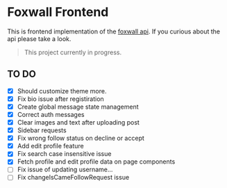 # Foxwall Frontend

This is frontend implementation of the [foxwall api](https://github.com/umtdemr/foxwall). If you curious about the api please take a look.

> This project currently in progress.

## TO DO

- [x] Should customize theme more.
- [x] Fix bio issue after registiration
- [x] Create global message state management
- [x] Correct auth messages
- [x] Clear images and text after uploading post
- [x] Sidebar requests
- [x] Fix wrong follow status on decline or accept
- [x] Add edit profile feature
- [x] Fix search case insensitive issue
- [x] Fetch profile and edit profile data on page components
- [ ] Fix issue of updating username...
- [ ] Fix changeIsCameFollowRequest issue 
